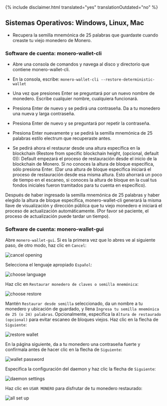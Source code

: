 {% include disclaimer.html translated="yes" translationOutdated="no" %}

## Sistemas Operativos:  Windows, Linux, Mac

- Recupera la semilla mnemónica de 25 palabras que guardaste cuando creaste tu viejo monedero de Monero.

### Software de cuenta: monero-wallet-cli

- Abre una consola de comandos y navega al disco y directorio que contiene monero-wallet-cli.

- En la consola, escribe: `monero-wallet-cli --restore-deterministic-wallet`

- Una vez que presiones Enter se preguntará por un nuevo nombre de monedero. Escribe cualquier nombre, cualquiera funcionará.

- Presiona Enter de nuevo y se pedirá una contraseña. Da a tu monedero una nueva y larga contraseña.

- Presiona Enter de nuevo y se preguntará por repetir la contraseña.

- Presiona Enter nuevamente y se pedirá la semilla mnemónica de 25 palabras estilo electrum que recuperaste antes.

- Se pedirá ahora el restaurar desde una altura específica en la blockchain (Restore from specific blockchain height, (opcional, default 0)): Default empezará el proceso de restauración desde el inicio de la blockchain de Monero. Si no conoces la altura de bloque específica, sólo presiona Enter. (Dar una altura de bloque específica iniciará el proceso de restauración desde esa misma altura. Esto ahorrará un poco de tiempo en el escaneo, si conoces la altura de bloque en la cual tus fondos iniciales fueron tramitados para tu cuenta en específico).

Después de haber ingresado la semilla mnemónica de 25 palabras y haber elegido la altura de bloque específica, monero-wallet-cli generará la misma llave de visualización y dirección pública que tu viejo monedero e iniciará el proceso de actualización automáticamente. (Por favor sé paciente, el proceso de actualización puede tardar un tiempo).

### Software de cuenta: monero-wallet-gui

Abre `monero-wallet-gui`. Si es la primera vez que lo abres ve al siguiente paso, de otro modo, haz clic en  `Cancel`:

![cancel opening](/img/resources/user-guides/en/restore_account/cancel-opening.png)

Selecciona el lenguaje apropiado `Español`:

![choose language](/img/resources/user-guides/en/restore_account/choose-language.png)

Haz clic en  `Restaurar monedero de claves o semilla mnemónica`:

![choose restore](/img/resources/user-guides/en/restore_account/choose-restore.png)

Mantén `Restaurar desde semilla` seleccionado, da un nombre a tu monedero y ubicación de guardado, y llena `Ingresa tu semilla mnemónica de 25 (o 24) palabras`. Opcionalmente, especifica la `Altura de restaurado (opcional)` para evitar escaneo de bloques viejos. Haz clic en la flecha de `Siguiente`:

![restore wallet](/img/resources/user-guides/en/restore_account/restore-wallet.png)

En la página siguiente, da a tu monedero una contraseña fuerte y confírmala antes de hacer clic en la flecha de `Siguiente`:

![wallet password](/img/resources/user-guides/en/restore_account/wallet-password.png)

Especifica la configuración del daemon y haz clic la flecha de `Siguiente`:

![daemon settings](/img/resources/user-guides/en/restore_account/daemon-settings.png)

Haz clic en `USAR MONERO` para disfrutar de tu monedero restaurado:

![all set up](/img/resources/user-guides/en/restore_account/all-set-up.png)
